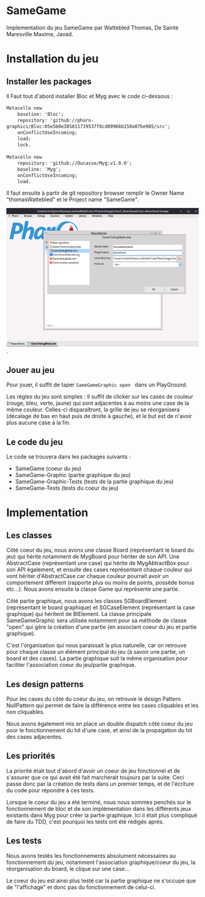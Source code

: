 # SameGame
Implementation du jeu SameGame par Wattebled Thomas, De Sainte Maresville Maxime, Javad.

# Installation du jeu 

## Installer les packages

Il Faut tout d'abord installer Bloc et Myg avec le code ci-dessous :

``` smalltalk 
Metacello new
    baseline: 'Bloc';
    repository: 'github://pharo-graphics/Bloc:05e5b0e385811719537f8cd89966b150a07be985/src';
    onConflictUseIncoming;
    load;
    lock.

Metacello new
    repository: 'github://Ducasse/Myg:v1.0.0';
    baseline: 'Myg';
    onConflictUseIncoming;
    load.
```

Il faut ensuite à partir de git repository browser remplir le Owner Name "thomasWattebled" et le Project name "SameGame".

![Alt text](image.png).

## Jouer au jeu

Pour jouer, il suffit de taper ```SameGameGraphic open ``` dans un PlayGround.

Les règles du jeu sont simples :
Il suffit de clicker sur les cases de couleur (rouge, bleu, verte, jaune) qui sont adjacentes à au moins une case de la même couleur. Celles-ci disparaîtront, la grille de jeu se réorganisera (décalage de bas en haut puis de droite à gauche), et le but est de n'avoir plus aucune case à la fin.

## Le code du jeu

Le code se trouvera dans les packages suivants :
- SameGame (coeur du jeu)
- SameGame-Graphic (partie graphique du jeu)
- SameGame-Graphic-Tests (tests de la partie graphique du jeu)
- SameGame-Tests (tests du coeur du jeu)

# Implementation

## Les classes

Côté coeur du jeu, nous avons une classe Board (représentant le board du jeu) qui hérite notamment de MygBoard pour hériter de son API. Une AbstractCase (représentant une case) qui hérite de MygAbtractBox pour son API également, et ensuite des cases représentant chaque couleur qui vont hériter d'AbstractCase car chaque couleur pourrait avoir un comportement différent (rapporte plus ou moins de points, possède bonus etc...). Nous avons ensuite la classe Game qui représente une partie.

Côté partie graphique, nous avons les classes SGBoardElement (représentant le board graphique) et SGCaseElement (représentant la case graphique) qui héritent de BlElement. La classe principale SameGameGraphic sera utilisée notamment pour sa méthode de classe "open" qui gère la création d'une partie (en associant coeur du jeu et partie graphique).

C'est l'organisation qui nous paraissait la plus naturelle, car on retrouve pour chaque classe un élément principal du jeu (à savoir une partie, un board et des cases). La partie graphique suit la même organisation pour faciliter l'association coeur du jeu/partie graphique.

## Les design patterns

Pour les cases du côté du coeur du jeu, on retrouve le design Pattern NullPattern qui permet de faire la différence entre les cases cliquables et les non cliquables.

Nous avons également mis en place un double dispatch côté coeur du jeu pour le fonctionnement du hit d'une case, et ainsi de la propagation du hit des cases adjacentes.

## Les priorités

La priorité était tout d'abord d'avoir un coeur de jeu fonctionnel et de s'assurer que ce qui avait été fait marcherait toujours par la suite.
Ceci passe donc par la création de tests dans un premier temps, et de l'écriture du code pour répondre à ces tests.

Lorsque le coeur du jeu a été terminé, nous nous sommes penchés sur le fonctionnement de bloc et de son implémentation dans les différents jeux existants dans Myg pour créer la partie graphique.
Ici il était plus compliqué de faire du TDD, c'est pourquoi les tests ont été rédigés après.

## Les tests

Nous avons testés les fonctionnements absolument nécessaires au fonctionnement du jeu, notamment l'association graphique/coeur du jeu, la réorganisation du board, le clique sur une case...

Le coeur du jeu est ainsi plus testé car la partie graphique ne s'occupe que de "l'affichage" et donc pas du fonctionnement de celui-ci.
